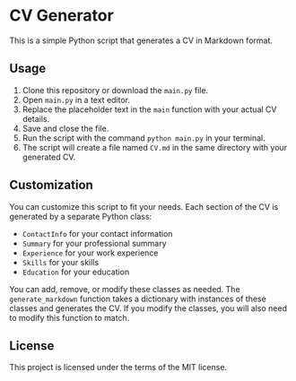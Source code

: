 # CV Generator

This is a simple Python script that generates a CV in Markdown format.

## Usage

1. Clone this repository or download the `main.py` file.
2. Open `main.py` in a text editor.
3. Replace the placeholder text in the `main` function with your actual CV details.
4. Save and close the file.
5. Run the script with the command `python main.py` in your terminal.
6. The script will create a file named `CV.md` in the same directory with your generated CV.

## Customization

You can customize this script to fit your needs. Each section of the CV is generated by a separate Python class:

- `ContactInfo` for your contact information
- `Summary` for your professional summary
- `Experience` for your work experience
- `Skills` for your skills
- `Education` for your education

You can add, remove, or modify these classes as needed. The `generate_markdown` function takes a dictionary with instances of these classes and generates the CV. If you modify the classes, you will also need to modify this function to match.

## License

This project is licensed under the terms of the MIT license.
